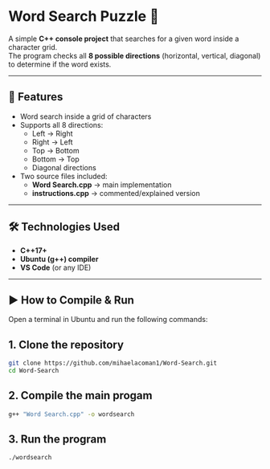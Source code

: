 # Word Search Puzzle 🧩

A simple **C++ console project** that searches for a given word inside a character grid.  
The program checks all **8 possible directions** (horizontal, vertical, diagonal) to determine if the word exists.

---

## 📌 Features
- Word search inside a grid of characters
- Supports all 8 directions:
  - Left → Right
  - Right → Left
  - Top → Bottom
  - Bottom → Top
  - Diagonal directions 
- Two source files included:
  - **Word Search.cpp** → main implementation
  - **instructions.cpp** → commented/explained version

---

## 🛠️ Technologies Used
- **C++17+**
- **Ubuntu (g++) compiler**
- **VS Code** (or any IDE)

---

## ▶️ How to Compile & Run

Open a terminal in Ubuntu and run the following commands:


## 1. Clone the repository
```bash
git clone https://github.com/mihaelacoman1/Word-Search.git
cd Word-Search

```
## 2. Compile the main progam
```bash
g++ "Word Search.cpp" -o wordsearch

```
## 3. Run the program
```bash
./wordsearch
